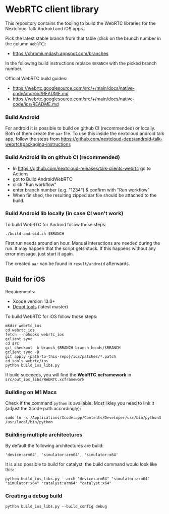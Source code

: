 # WebRTC client library

This repository contains the tooling to build the WebRTC libraries for the Nextcloud Talk Android and iOS apps.

Pick the latest stable branch from that table (click on the brunch number in the column `WebRTC`):
- https://chromiumdash.appspot.com/branches

In the following build instructions replace `$BRANCH` with the picked branch number.

Official WebRTC build guides:
- https://webrtc.googlesource.com/src/+/main/docs/native-code/android/README.md
- https://webrtc.googlesource.com/src/+/main/docs/native-code/ios/README.md

### Build Android
For android it is possible to build on github CI (recommended) or locally.
Both of them create the `aar` file.
To use this inside the nextcloud android talk app, follow the steps from https://github.com/nextcloud-deps/android-talk-webrtc#packaging-instructions

### Build Android lib on github CI (recommended)

- In https://github.com/nextcloud-releases/talk-clients-webrtc go to Actions
- got to Build AndroidWebRTC
- click "Run workflow"
- enter branch number (e.g. "1234") & confirm with "Run workflow"
- When finished, the resulting zipped aar file should be attached to the build.


### Build Android lib locally (in case CI won't work)

To build WebRTC for Android follow those steps:

```
./build-android.sh $BRANCH
```

First run needs around an hour. Manual interactions are needed during the run. It may happen that the script gets stuck. If this happens without any error message, just start it again.

The created `aar` can be found in `result/android` afterwards.


## Build for iOS

Requirements:

- Xcode version 13.0+
- [Depot tools](https://commondatastorage.googleapis.com/chrome-infra-docs/flat/depot_tools/docs/html/depot_tools_tutorial.html#_setting_up) (latest master)

To build WebRTC for iOS follow those steps:

```
mkdir webrtc_ios
cd webrtc_ios
fetch --nohooks webrtc_ios
gclient sync
cd src
git checkout -b branch_$BRANCH branch-heads/$BRANCH
gclient sync -D
git apply {path-to-this-repo}/ios/patches/*.patch
cd tools_webrtc/ios
python build_ios_libs.py
```

If build succeeds, you will find the **WebRTC.xcframework** in `src/out_ios_libs/WebRTC.xcframework`

### Building on M1 Macs

Check if the command `python` is available. Most likley you need to link it (adjust the Xcode path accordingly):

```
sudo ln -s /Applications/Xcode.app/Contents/Developer/usr/bin/python3 /usr/local/bin/python
```

### Building multiple architectures

By default the following architectures are build:
```
'device:arm64', 'simulator:arm64', 'simulator:x64'
```

It is also possible to build for catalyst, the build command would look like this:

```
python build_ios_libs.py --arch "device:arm64" "simulator:arm64" "simulator:x64" "catalyst:arm64" "catalyst:x64"
```

### Creating a debug build

```
python build_ios_libs.py --build_config debug
```
